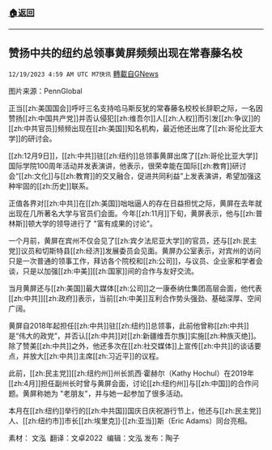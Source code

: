 ###  [:house:返回](README.md)
---


## 赞扬中共的纽约总领事黄屏频频出现在常春藤名校
`12/19/2023 4:59 AM UTC M7快讯` [轉載自GNews](https://gnews.org/articles/2126969)

图片来源：PennGlobal

正当[[zh:美国国会]]呼吁三名支持哈马斯反犹的常春藤名校校长辞职之际，一名因赞扬[[zh:中国共产党]]并否认侵犯[[zh:维吾尔]]人[[zh:人权]]而引发[[zh:争议]]的[[zh:中共官员]]频频出现在[[zh:美国]]知名机构，最近他还出席了[[zh:哥伦比亚大学]]的研讨会。

[[zh:12月9日]]，[[zh:中共]]驻[[zh:纽约]]总领事黄屏出席了[[zh:哥伦比亚大学]]国际学院100周年活动并发表演讲，他表示，很荣幸能在国际[[zh:教育]]研讨会“[[zh:文化]]与[[zh:教育]]的交叉融合，促进共同利益”上发表演讲，希望加强这种牢固的[[zh:历史]]联系。

正值各界对[[zh:中共]]在[[zh:美国]]咄咄逼人的存在日益担忧之际，黄屏在去年就出现在几所著名大学与官员们会面。今年[[zh:11月]]下旬，黄屏表示，他与[[zh:普林斯]]顿大学的领导进行了 "富有成果的讨论"。

一个月前，黄屏在宾州不仅会见了[[zh:宾夕法尼亚大学]]的官员，还与[[zh:民主党]]议员和切斯特县[[zh:经济]]发展委员会见面。黄屏办公室表示，对宾州的访问只是一次普通的领事工作，拜访各个院校和[[zh:公司]]，与议员、企业家和学者会谈，只是以加强[[zh:中美]][[zh:国家]]间的合作与友好交流。

当月黄屏还与[[zh:美国]]最大媒体[[zh:公司]]之一康泰纳仕集团高层会面，他代表[[zh:中共]][[zh:政府]]表示，当前[[zh:中美]]互利合作势头强劲、基础深厚、空间广阔。

黄屏自2018年起担任[[zh:中共]]驻[[zh:纽约]]总领事，此前他曾称[[zh:中共]]是“伟大的政党”，并否认[[zh:中共]]对[[zh:新疆维吾尔族]]实施[[zh:种族灭绝]]。除了赞美[[zh:中共]]之外，他还多次在[[zh:社交媒体]]上宣传[[zh:中共]]的谈话要点，并放大[[zh:中共]]主席[[zh:习近平]]的议程。

此前，[[zh:民主党]][[zh:纽约州]]州长凯西·霍赫尔（Kathy Hochul）在2019年[[zh:4月]]担任副州长时曾与黄屏会面，讨论[[zh:纽约州]]与[[zh:中国]]的合作问题。黄屏称她为 "老朋友"，并与她一起参加了很多活动。

本月在[[zh:纽约]]举行的[[zh:中共国]]国庆日庆祝游行节上，他还与[[zh:民主党]]人、[[zh:纽约市]]市长[[zh:埃里克]]·[[zh:亚当]]斯（Eric Adams）同台亮相。

      
素材： 文泓   翻译：文卓2022   编辑：文泓  发布：陶子

